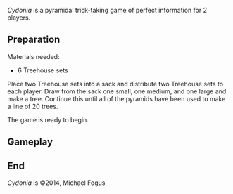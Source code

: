 *Cydonia* is a pyramidal trick-taking game of perfect information for 2 players.

Preparation
-----------

Materials needed:

 * 6 Treehouse sets
 
Place two Treehouse sets into a sack and distribute two Treehouse sets to each player.  Draw from the sack one small, one medium, and one large and make a tree.  Continue this until all of the pyramids have been used to make a line of 20 trees.

The game is ready to begin.

Gameplay
--------



End
----

*Cydonia* is &copy;2014, Michael Fogus

